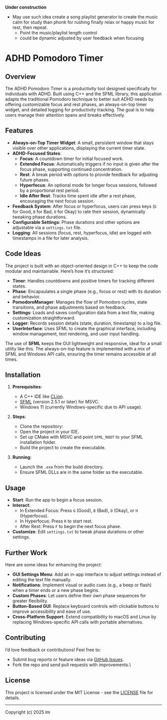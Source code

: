 **Under construction**


- May use such idea create a song playlist generator to create the music calm for study than phonk for rushing finally relax or happy music for rest, then repeat.
  - Point the music/playlist length control
  - could be dynamic adjusted by user feedback when focusing

# ADHD Pomodoro Timer

## Overview
The ADHD Pomodoro Timer is a productivity tool designed specifically for individuals with ADHD. Built using C++ and the SFML library, this application adapts the traditional Pomodoro technique to better suit ADHD needs by offering customizable focus and rest phases, an always-on-top timer widget, and detailed logging for productivity tracking. The goal is to help users manage their attention spans and breaks effectively.

## Features
- **Always-on-Top Timer Widget**: A small, persistent window that stays visible over other applications, displaying the current timer state.
- **ADHD-Focused States**:
  - **Focus**: A countdown timer for initial focused work.
  - **Extended Focus**: Automatically triggers if no input is given after the focus phase, supporting continued concentration.
  - **Rest**: A break period with options to provide feedback for adjusting future phases.
  - **Hyperfocus**: An optional mode for longer focus sessions, followed by a proportional rest period.
  - **Idle After Rest**: Tracks time spent idle after a rest phase, encouraging the next focus session.
- **Feedback System**: After focus or hyperfocus, users can press keys (`G` for Good, `B` for Bad, `O` for Okay) to rate their session, dynamically tweaking phase durations.
- **Configurable Settings**: Phase durations and other options are adjustable via a `settings.txt` file.
- **Logging**: All sessions (focus, rest, hyperfocus, idle) are logged with timestamps in a file for later analysis.

## Code Ideas
The project is built with an object-oriented design in C++ to keep the code modular and maintainable. Here’s how it’s structured:
- **Timer**: Handles countdowns and positive timers for tracking different states.
- **Phase**: Encapsulates a single phase (e.g., focus or rest) with its duration and behavior.
- **PomodoroManager**: Manages the flow of Pomodoro cycles, state transitions, and phase adjustments based on feedback.
- **Settings**: Loads and saves configuration data from a text file, making customization straightforward.
- **Logger**: Records session details (state, duration, timestamp) to a log file.
- **UserInterface**: Uses SFML to create the graphical interface, including window management, text rendering, and user input handling.

The use of **SFML** keeps the GUI lightweight and responsive, ideal for a small utility like this. The always-on-top feature is implemented with a mix of SFML and Windows API calls, ensuring the timer remains accessible at all times.

## Installation
1. **Prerequisites**:
   - A C++ IDE like [CLion](https://www.jetbrains.com/clion/).
   - [SFML](https://www.sfml-dev.org/download.php) (version 2.5.1 or later) for MSVC.
   - Windows 11 (currently Windows-specific due to API usage).

2. **Steps**:
   - Clone the repository:  
   - Open the project in your IDE.
   - Set up CMake with MSVC and point `SFML_ROOT` to your SFML installation folder.
   - Build the project to create the executable.

3. **Running**:
   - Launch the `.exe` from the build directory.
   - Ensure SFML DLLs are in the same folder as the executable.

## Usage
- **Start**: Run the app to begin a focus session.
- **Interact**:
  - In Extended Focus: Press `G` (Good), `B` (Bad), `O` (Okay), or `H` (Hyperfocus).
  - In Hyperfocus: Press `R` to start rest.
  - After Rest: Press `F` to begin the next focus phase.
- **Customize**: Edit `settings.txt` to tweak phase durations or other settings.

## Further Work
Here are some ideas for enhancing the project:
- **GUI Settings Menu**: Add an in-app interface to adjust settings instead of editing the text file manually.
- **Notifications**: Implement visual or audio cues (e.g., a beep or flash) when a timer ends or a new phase begins.
- **Custom Phases**: Let users define their own phase sequences for greater flexibility.
- **Button-Based GUI**: Replace keyboard controls with clickable buttons to improve accessibility and ease of use.
- **Cross-Platform Support**: Extend compatibility to macOS and Linux by replacing Windows-specific API calls with portable alternatives.

## Contributing
I’d love feedback or contributions! Feel free to:
- Submit bug reports or feature ideas via [GitHub Issues](https://github.com/yourusername/ADHDPomodoro/issues).
- Fork the repo and send pull requests with improvements.\
## License
This project is licensed under the MIT License - see the [LICENSE](LICENSE) file for details.

---
Copyright (c) 2025 lm
